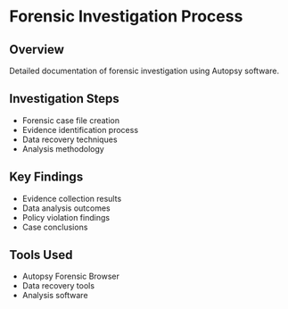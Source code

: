 # Forensic Investigation Process

## Overview
Detailed documentation of forensic investigation using Autopsy software.

## Investigation Steps
- Forensic case file creation
- Evidence identification process
- Data recovery techniques
- Analysis methodology

## Key Findings
- Evidence collection results
- Data analysis outcomes
- Policy violation findings
- Case conclusions

## Tools Used
- Autopsy Forensic Browser
- Data recovery tools
- Analysis software